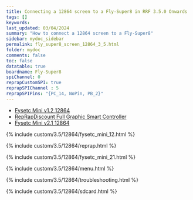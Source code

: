 ```yaml
---
title: Connecting a 12864 screen to a Fly-Super8 in RRF 3.5.0 Onwards
tags: []
keywords: 
last_updated: 03/04/2024
summary: "How to connect a 12864 screen to a Fly-Super8"
sidebar: mydoc_sidebar
permalink: fly_super8_screen_12864_3_5.html
folder: mydoc
comments: false
toc: false
datatable: true
boardname: Fly-Super8
spiChannel: 0
reprapCustomSPI: true
reprapSPIChannel : 5
reprapSPIPins: "{PC_14, NoPin, PB_2}"
---
```


<ul id="profileTabs" class="nav nav-tabs">
  <li class="active"><a class="noCrossRef" href="#fysetc" data-toggle="tab">Fysetc Mini v1.2 12864</a></li>  
	<li><a class="noCrossRef" href="#reprap" data-toggle="tab">RepRapDiscount Full Graphic Smart Controller</a></li>
  <li><a class="noCrossRef" href="#fysetc21" data-toggle="tab">Fysetc Mini v2.1 12864</a></li>
</ul>
  <div class="tab-content">
<div role="tabpanel" class="tab-pane active" id="fysetc" markdown="1">

{% include custom/3.5/12864/fysetc_mini_12.html %}

</div>

<div role="tabpanel" class="tab-pane" id="reprap" markdown="1">

{% include custom/3.5/12864/reprap.html %}

</div>

<div role="tabpanel" class="tab-pane" id="fysetc21" markdown="1">

{% include custom/3.5/12864/fysetc_mini_21.html %}

</div>

</div>

{% include custom/3.5/12864/menu.html %}

{% include custom/3.5/12864/troubleshooting.html %}

{% include custom/3.5/12864/sdcard.html %}
